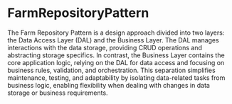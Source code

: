 # FarmRepositoryPattern
The Farm Repository Pattern is a design approach divided into two layers: the Data Access Layer (DAL) and the Business Layer. The DAL manages interactions with the data storage, providing CRUD operations and abstracting storage specifics. In contrast, the Business Layer contains the core application logic, relying on the DAL for data access and focusing on business rules, validation, and orchestration. This separation simplifies maintenance, testing, and adaptability by isolating data-related tasks from business logic, enabling flexibility when dealing with changes in data storage or business requirements.
